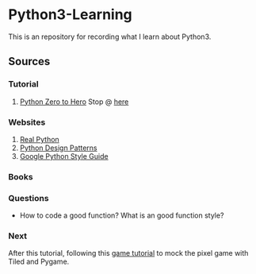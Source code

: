 # Python3-Learning

This is an repository for recording what I learn about Python3.

## Sources

### Tutorial

1. [Python Zero to Hero](https://youtu.be/PAJUybDJCnA?si=UNeKdr6hnUVrefOA) Stop @ [here](https://youtu.be/zdaIc6stB24?si=1OkA05wjsYbbzRKK&t=5948)

### Websites

1. [Real Python](https://realpython.com/)
2. [Python Design Patterns](https://refactoring.guru/design-patterns/python)
3. [Google Python Style Guide](https://google.github.io/styleguide/pyguide.html)

### Books

### Questions

- How to code a good function? What is an good function style?

### Next

After this tutorial, following this [game tutorial](https://youtu.be/QU1pPzEGrqw?si=D8Pn9w-SSMr82wyM) to mock the pixel game with Tiled and Pygame.